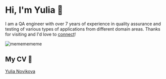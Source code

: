 # Hi, I'm Yulia 👋

I am a QA engineer with over 7 years of experience in quality assurance and testing of various types of applications from different domain areas. Thanks for visiting and I'd love to [connect](https://www.linkedin.com/in/yulia-s-novikova/)!

![mememememe](https://github.com/novikova-y/novikova-y/assets/13204038/db196163-f7c3-48a0-a70f-5a6c5bd5f9bf)

## My CV 📝
[Yulia Novikova](https://github.com/novikova-y/novikova-y/files/12139923/Yulia.Novikova.CV.pdf)
